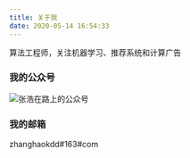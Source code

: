 ```yaml
---
title: 关于我
date: 2020-05-14 16:54:33
---
```


算法工程师，关注机器学习、推荐系统和计算广告

### 我的公众号
![张浩在路上的公众号](https://imzhanghao.oss-cn-qingdao.aliyuncs.com/img/202109011541951.png)

### 我的邮箱
zhanghaokdd#163#com
